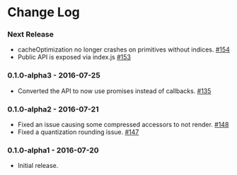 Change Log
==========

### Next Release

* cacheOptimization no longer crashes on primitives without indices. [#154](https://github.com/AnalyticalGraphicsInc/gltf-pipeline/issues/154)
* Public API is exposed via index.js [#153](https://github.com/AnalyticalGraphicsInc/gltf-pipeline/issues/153)

### 0.1.0-alpha3 - 2016-07-25

* Converted the API to now use promises instead of callbacks. [#135](https://github.com/AnalyticalGraphicsInc/gltf-pipeline/pull/135)

### 0.1.0-alpha2 - 2016-07-21

* Fixed an issue causing some compressed accessors to not render. [#148](https://github.com/AnalyticalGraphicsInc/gltf-pipeline/pull/148)
* Fixed a quantization rounding issue. [#147](https://github.com/AnalyticalGraphicsInc/gltf-pipeline/pull/147)

### 0.1.0-alpha1 - 2016-07-20

* Initial release.
